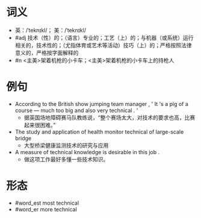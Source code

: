 # 词义
- 英：/ˈteknɪkl/； 美：/ˈteknɪkl/
- #adj 技术（性）的；（语言）专业的；工艺（上）的；与机器（或系统）运行相关的，技术性的；（尤指体育或艺术等活动）技巧（上）的；严格按照法律意义的，严格按字面解释的
- #n <主美>架着机枪的小卡车；<主美>架着机枪的小卡车上的持枪人
# 例句
- According to the British show jumping team manager , ' It 's a pig of a course — much too big and also very technical . '
	- 据英国场地障碍赛马队教练说，“整个赛场太大，对技术的要求也高，比赛起来很困难。”
- The study and application of health monitor technical of large-scale bridge
	- 大型桥梁健康监测技术的研究与应用
- A measure of technical knowledge is desirable in this job .
	- 做这项工作最好多懂一些技术知识。
# 形态
- #word_est most technical
- #word_er more technical
